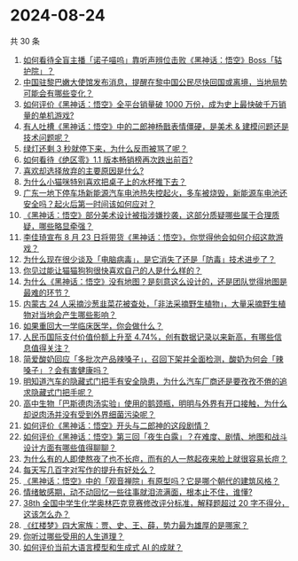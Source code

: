 # 2024-08-24

共 30 条

<!-- BEGIN ZHIHUVIDEO -->
<!-- 最后更新时间 Sat Aug 24 2024 00:13:20 GMT+0800 (China Standard Time) -->
1. [如何看待全盲主播「诺子喵呜」靠听声辨位击败《黑神话：悟空》Boss「轱护院」？](https://www.zhihu.com/question/665032560)
1. [中国驻黎巴嫩大使馆发布消息，提醒在黎中国公民尽快回国或离境，当地局势可能会有哪些变化？](https://www.zhihu.com/question/665015532)
1. [如何评价《黑神话：悟空》全平台销量破 1000 万份，成为史上最快破千万销量的单机游戏?](https://www.zhihu.com/question/665094646)
1. [有人吐槽《黑神话：悟空》中的二郎神杨戬表情僵硬，是美术 & 建模问题还是技术问题呢？](https://www.zhihu.com/question/665013699)
1. [绿灯还剩 3 秒就停下来，为什么反而被骂了呢？](https://www.zhihu.com/question/663813801)
1. [如何看待《绝区零》1.1 版本畅销榜再次跌出前百?](https://www.zhihu.com/question/665032504)
1. [喜欢却选择放弃的主要原因是什么?](https://www.zhihu.com/question/664993051)
1. [为什么小猫咪特别喜欢把桌子上的水杯推下去？](https://www.zhihu.com/question/664452724)
1. [广东一地下停车场新能源汽车电池热失控起火，多车被烧毁，新能源车电池还安全吗？起火后第一时间该如何应对？](https://www.zhihu.com/question/664749904)
1. [《黑神话：悟空》部分美术设计被指涉嫌抄袭，这部分质疑哪些属于合理质疑，哪些略显牵强？](https://www.zhihu.com/question/665055293)
1. [李佳琦宣布 8 月 23 日将带货《黑神话：悟空》，你觉得他会如何介绍这款游戏？](https://www.zhihu.com/question/665024927)
1. [为什么现在很少谈及「电脑病毒」，是它消失了还是「防毒」技术进步了？](https://www.zhihu.com/question/664363310)
1. [你见过能让猫猫狗狗很快喜欢自己的人是什么样的？](https://www.zhihu.com/question/329050270)
1. [为什么《黑神话：悟空》没有地图？是刻意这么设计的，还是团队觉得地图是最难的环节？](https://www.zhihu.com/question/665052560)
1. [内蒙古 24 人采摘沙葱韭菜花被查处，「非法采摘野生植物」，大量采摘野生植物对当地会产生哪些影响？](https://www.zhihu.com/question/665074492)
1. [如果重回大一学临床医学，你会做什么？](https://www.zhihu.com/question/600555245)
1. [人民币国际支付价值份额上升至 4.74%，创有数据记录以来新高，有哪些信息值得关注？](https://www.zhihu.com/question/665068593)
1. [简爱酸奶回应「多批次产品辣嗓子」，召回下架并全面检测，酸奶为何会「辣嗓子」？会有害健康吗？](https://www.zhihu.com/question/665057864)
1. [明知道汽车的隐藏式门把手有安全隐患，为什么汽车厂商还是要孜孜不倦的追求隐藏式门把手呢？](https://www.zhihu.com/question/664430407)
1. [高中生物「巴斯德肉汤实验」使用的鹅颈瓶，明明与外界有开口接触，为什么却说肉汤并没有受到外界细菌污染呢？](https://www.zhihu.com/question/664567995)
1. [如何评价《黑神话：悟空》开头与二郎神的这段剧情？](https://www.zhihu.com/question/664776735)
1. [如何评价《黑神话：悟空》第三回「夜生白露」？在难度、剧情、地图和战斗设计方面有哪些值得聊聊？](https://www.zhihu.com/question/664977934)
1. [为什么有的人即使熬夜了也不长痘，而有的人一熬起夜来脸上就很容易长痘？](https://www.zhihu.com/question/665029462)
1. [每天写几百字对写作的提升有好处么？](https://www.zhihu.com/question/662342587)
1. [《黑神话：悟空》中的「观音禅院」有原型吗？它是哪个朝代的建筑风格？](https://www.zhihu.com/question/664839272)
1. [情绪敏感期，动不动回忆一些往事就泪流满面，根本止不住，谁懂?](https://www.zhihu.com/question/664838480)
1. [38th 全国中学生化学奥林匹克竞赛修改评分标准，解释题超过 20 字不得分，这该怎么办？](https://www.zhihu.com/question/664878343)
1. [《红楼梦》四大家族：贾、史、王、薛，势力最为雄厚的是哪家？](https://www.zhihu.com/question/664362396)
1. [你听过哪些受用的人生道理？](https://www.zhihu.com/question/664451249)
1. [如何评价当前大语言模型和生成式 AI 的成就？](https://www.zhihu.com/question/661501230)
<!-- END ZHIHUVIDEO -->
